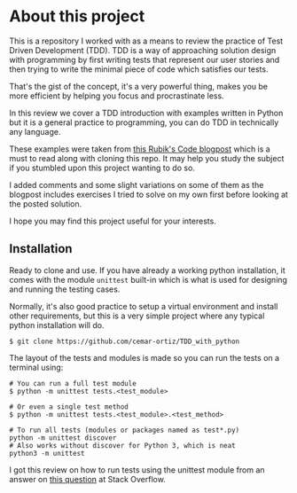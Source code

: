 # About this project

This is a repository I worked with as a means to review the practice of Test Driven Development (TDD). TDD is a way of approaching solution design with programming by first writing tests that represent our user stories and then trying to write the minimal piece of code which satisfies our tests. 

That's the gist of the concept, it's a very powerful thing, makes you be more efficient by helping you focus and procrastinate less.

In this review we cover a TDD introduction with examples written in Python but it is a general practice to programming, you can do TDD in technically any language. 

These examples were taken from [this Rubik's Code blogpost](https://rubikscode.net/2021/05/24/test-driven-development-tdd-with-python/) which is a must to read along with cloning this repo. It may help you study the subject if you stumbled upon this project wanting to do so.

I added comments and some slight variations on some of them as the blogpost includes exercises I tried to solve on my own first before looking at the posted solution.

I hope you may find this project useful for your interests.

## Installation

Ready to clone and use. If you have already a working python installation, it comes with the module `unittest` built-in which is what is used for designing and running the testing cases.

Normally, it's also good practice to setup a virtual environment and install other requirements, but this is a very simple project where any typical python installation will do.

```
$ git clone https://github.com/cemar-ortiz/TDD_with_python
```

The layout of the tests and modules is made so you can run the tests on a terminal using:

```
# You can run a full test module
$ python -m unittest tests.<test_module>
```
```
# Or even a single test method
$ python -m unittest tests.<test_module>.<test_method>
```
```
# To run all tests (modules or packages named as test*.py)
python -m unittest discover
# Also works without discover for Python 3, which is neat
python3 -m unittest
```

I got this review on how to run tests using the unittest module from an answer on [this question](https://stackoverflow.com/questions/1896918/running-unittest-with-typical-test-directory-structure) at Stack Overflow.

